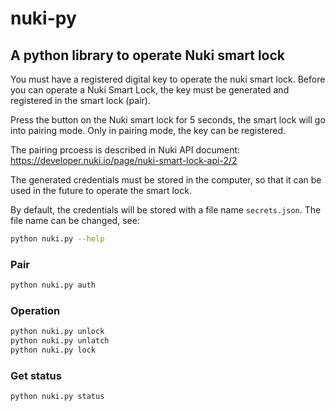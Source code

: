 # nuki-py

## A python library to operate Nuki smart lock

You must have a registered digital key to operate the nuki smart lock.
Before you can operate a Nuki Smart Lock, the key must be generated and
registered in the smart lock (pair).

Press the button on the Nuki smart lock for 5 seconds, the smart lock will
go into pairing mode. Only in pairing mode, the key can be registered.

The pairing prcoess is described in Nuki API document:
https://developer.nuki.io/page/nuki-smart-lock-api-2/2

The generated credentials must be stored in the computer,
so that it can be used in the future to operate the smart lock.

By default, the credentials will be stored with a file name `secrets.json`.
The file name can be changed, see:
```bash
python nuki.py --help
```


### Pair
```bash
python nuki.py auth
```

### Operation
```bash
python nuki.py unlock
python nuki.py unlatch
python nuki.py lock
```

### Get status
```bash
python nuki.py status
```
